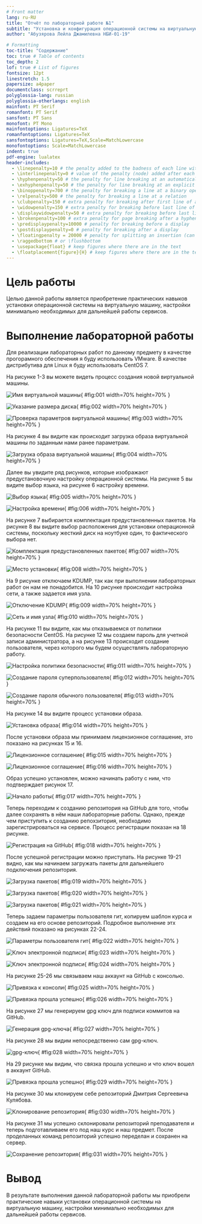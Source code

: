 ```yaml
---
# Front matter
lang: ru-RU
title: "Отчёт по лабораторной работе №1"
subtitle: "Установка и конфигурация операционной системы на виртуальную машину"
author: "Абузярова Лейла Джамилевна НБИ-01-19"

# Formatting
toc-title: "Содержание"
toc: true # Table of contents
toc_depth: 2
lof: true # List of figures
fontsize: 12pt
linestretch: 1.5
papersize: a4paper
documentclass: scrreprt
polyglossia-lang: russian
polyglossia-otherlangs: english
mainfont: PT Serif
romanfont: PT Serif
sansfont: PT Sans
monofont: PT Mono
mainfontoptions: Ligatures=TeX
romanfontoptions: Ligatures=TeX
sansfontoptions: Ligatures=TeX,Scale=MatchLowercase
monofontoptions: Scale=MatchLowercase
indent: true
pdf-engine: lualatex
header-includes:
  - \linepenalty=10 # the penalty added to the badness of each line within a paragraph (no associated penalty node) Increasing the value makes tex try to have fewer lines in the paragraph.
  - \interlinepenalty=0 # value of the penalty (node) added after each line of a paragraph.
  - \hyphenpenalty=50 # the penalty for line breaking at an automatically inserted hyphen
  - \exhyphenpenalty=50 # the penalty for line breaking at an explicit hyphen
  - \binoppenalty=700 # the penalty for breaking a line at a binary operator
  - \relpenalty=500 # the penalty for breaking a line at a relation
  - \clubpenalty=150 # extra penalty for breaking after first line of a paragraph
  - \widowpenalty=150 # extra penalty for breaking before last line of a paragraph
  - \displaywidowpenalty=50 # extra penalty for breaking before last line before a display math
  - \brokenpenalty=100 # extra penalty for page breaking after a hyphenated line
  - \predisplaypenalty=10000 # penalty for breaking before a display
  - \postdisplaypenalty=0 # penalty for breaking after a display
  - \floatingpenalty = 20000 # penalty for splitting an insertion (can only be split footnote in standard LaTeX)
  - \raggedbottom # or \flushbottom
  - \usepackage{float} # keep figures where there are in the text
  - \floatplacement{figure}{H} # keep figures where there are in the text
---
```


# Цель работы
 
 
 Целью данной работы является приобретение практических навыков установки операционной системы на виртуальную машину, настройки минимально необходимых для дальнейшей работы сервисов.


# Выполнение лабораторной работы

Для реализации лабораторных работ по данному предмету в качестве прогорамного обеспечения я буду использовать VMware. В качестве дистрибутива для Linux я буду использовать CentOS 7. 

На рисунке 1-3 вы можете видеть процесс создания новой виртуальной машины.

![Имя виртуальной машины](image/01.png){ #fig:001 width=70% height=70% }

![Указание размера диска](image/02.png){ #fig:002 width=70% height=70% }

![Проверка параметров виртуальной машины](image/03.png){ #fig:003 width=70% height=70% }

На рисунке 4 вы видите как происходит загрузка образа виртуальной машины по заданным нами ранее параметрам.

![Загрузка образа виртуальной машины](image/04.png){ #fig:004 width=70% height=70% }

Далее вы увидите ряд рисунков, которые изображают предустановочную настройку операционной системы. На рисунке 5 вы видите выбор языка, на рисунке 6 настройку времени. 

![Выбор языка](image/05.png){ #fig:005 width=70% height=70% }

![Настройка времени](image/06.png){ #fig:006 width=70% height=70% }

На рисунке 7 выбирается комплектация предустановленных пакетов. На рисунке 8 вы видите выбор расположения для установки операционной системы, поскольку жесткий диск на ноутбуке один, то фактического выбора нет.

![Комплектация предустановленных пакетов](image/07.png){ #fig:007 width=70% height=70% }
 
![Место установки](image/08.png){ #fig:008 width=70% height=70% }

На 9 рисунке отключаем KDUMP, так как при выполнении лабораторных работ он нам не понадобится. На 10 рисунке происходит настройка сети, а также задается имя узла.

![Отключение KDUMP](image/09.png){ #fig:009 width=70% height=70% }

![Сеть и имя узла](image/10.png){ #fig:010 width=70% height=70% }

На рисунке 11 вы видите, как мы отказываемся от политики безопасности CentOS. На рисунке 12 мы создаем пароль для учетной записи администратора, а на рисунке 13 происходит создание пользователя, через которого мы будем осуществлять лабораторную работу. 

![Настройка политики безопасности](image/11.png){ #fig:011 width=70% height=70% }

![Создание пароля суперпользователя](image/12.png){ #fig:012 width=70% height=70% }

![Создание пароля обычного пользователя](image/13.png){ #fig:013 width=70% height=70% }

На рисунке 14 вы видите процесс установки образа. 

![Установка образа](image/14.png){ #fig:014 width=70% height=70% }

После установки образа мы принимаем лицензионное соглашение, это показано на рисунках 15 и 16. 

![Лицензионное соглашение](image/15.png){ #fig:015 width=70% height=70% }

![Лицензионное соглашение](image/16.png){ #fig:016 width=70% height=70% }

Образ успешно установлен, можно начинать работу с ним, что подтверждает рисунок 17.

![Начало работы](image/17.png){ #fig:017 width=70% height=70% }

Теперь переходим к созданию репозитория на GitHub для того, чтобы далее сохранять в нём наши лабораторные работы. Однако, прежде чем приступить к созданию репохзитория, необходимо зарегистрироваться на сервисе. Процесс регистрации показан на 18 рисунке. 

![Регистрация на GitHub](image/18.png){ #fig:018 width=70% height=70% }

После успешной регистрации можно приступать. На рисунке 19-21 видно, как мы начинаем загружать пакеты для дальнейшего подключения репозитория. 

![Загрузка пакетов](image/19.png){ #fig:019 width=70% height=70% }

![Загрузка пакетов](image/20.png){ #fig:020 width=70% height=70% }

![Загрузка пакетов](image/21.png){ #fig:021 width=70% height=70% }

Теперь задаем параметры пользователя гит, копируем шаблон курса и создаем на его основе репозиторий. Подробное выполнение этх действий показано на рисунках 22-24.

![Параметры пользователя гит](image/22.png){ #fig:022 width=70% height=70% }

![Ключ электронной подписи](image/23.png){ #fig:023 width=70% height=70% }

![Ключ электронной подписи](image/24.png){ #fig:024 width=70% height=70% }

На рисунке 25-26 мы связываем наш аккаунт на GitHub c консолью.

![Привязка к консоли](image/25.png){ #fig:025 width=70% height=70% }

![Привязка прошла успешно](image/26.png){ #fig:026 width=70% height=70% }

На рисунке 27 мы генерируем gpg ключ для подписи коммитов на GitHub.

![Генерация gpg-ключа](image/27.png){ #fig:027 width=70% height=70% }

На рисунке 28 мы видим непосредственно сам gpg-ключ.

![gpg-ключ](image/28.png){ #fig:028 width=70% height=70% }

На 29 рисунке мы видим, что связка прошла успешно и что ключ вошел в аккаунт GitHub.

![Привязка прошла успешно](image/29.png){ #fig:029 width=70% height=70% }

На рисунке 30 мы клонируем себе репозиторий Дмитрия Сергеевича Кулябова.

![Клонирование репозитория](image/30.png){ #fig:030 width=70% height=70% }

На рисунке 31 мы успешно склонировали репозиторий преподавателя и теперь подготавливаем его под наш курс и наш предмет. После проделанных команд репозиторий успешно переделан и сохранен на сервер.

![Сохранение репозитория](image/31.png){ #fig:031 width=70% height=70% }

# Вывод

В результате выполнения данной лабораторной работы мы приобрели практические навыки установки операционной системы на виртуальную машину, настройки минимально необходимых для дальнейшей работы сервисов.
